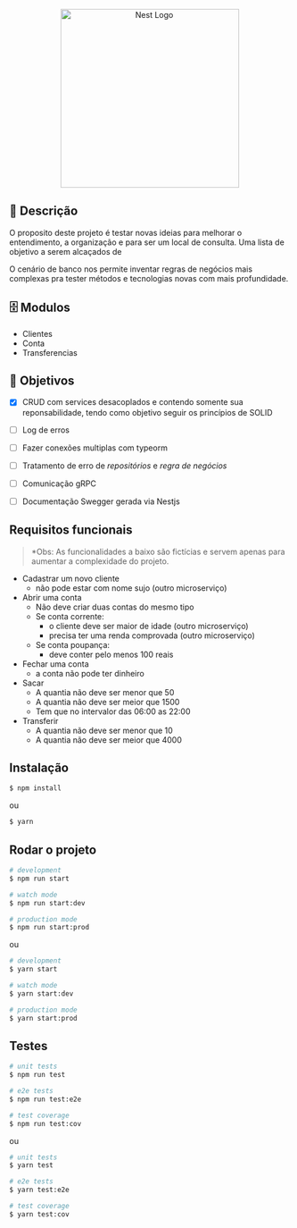 <p align="center">
  <a href="http://nestjs.com/" target="blank"><img src="https://nestjs.com/img/logo_text.svg" width="320" alt="Nest Logo" /></a>
</p>

[circleci-image]: https://img.shields.io/circleci/build/github/nestjs/nest/master?token=abc123def456
[circleci-url]: https://circleci.com/gh/nestjs/nest



## 📜 Descrição

O proposito deste projeto é testar novas ideias para melhorar o entendimento, a organização e para ser um local de consulta. Uma lista de objetivo a serem alcaçados de 

O cenário de banco nos permite inventar regras de negócios mais complexas pra tester métodos e tecnologias novas com mais profundidade.

## 🗄 Modulos

- Clientes
- Conta
- Transferencias

## 📑 Objetivos

- [x] CRUD com services desacoplados e contendo somente sua reponsabilidade, tendo como objetivo seguir os princípios de SOLID
- [ ] Log de erros

- [ ] Fazer conexões multiplas com typeorm
- [ ] Tratamento de erro de *repositórios* e *regra de negócios*
- [ ] Comunicação gRPC
- [ ] Documentação Swegger gerada via Nestjs

## Requisitos funcionais

> *Obs: As funcionalidades a baixo são fictícias e servem apenas para aumentar a complexidade do projeto.

- Cadastrar um novo cliente
  - não pode estar com nome sujo (outro microserviço)
- Abrir uma conta
  - Não deve criar duas contas do mesmo tipo
  - Se conta corrente:
    - o cliente deve ser maior de idade (outro microserviço)
    - precisa ter uma renda comprovada (outro microserviço)
  - Se conta poupança:
    - deve conter pelo menos 100 reais
- Fechar uma conta
  - a conta não pode ter dinheiro
- Sacar
  - A quantia não deve ser menor que 50
  - A quantia não deve ser meior que 1500
  - Tem que no intervalor das 06:00 as 22:00
- Transferir
  - A quantia não deve ser menor que 10
  - A quantia não deve ser meior que 4000

## Instalação

```bash
$ npm install
```

ou

```bash
$ yarn
```

## Rodar o projeto

```bash
# development
$ npm run start

# watch mode
$ npm run start:dev

# production mode
$ npm run start:prod
```

ou 

```bash
# development
$ yarn start

# watch mode
$ yarn start:dev

# production mode
$ yarn start:prod
```

## Testes

```bash
# unit tests
$ npm run test

# e2e tests
$ npm run test:e2e

# test coverage
$ npm run test:cov
```

ou 

```bash
# unit tests
$ yarn test

# e2e tests
$ yarn test:e2e

# test coverage
$ yarn test:cov
```
